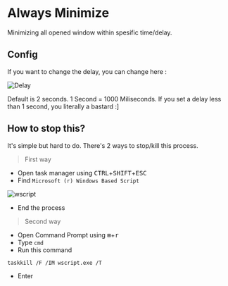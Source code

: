 # Always Minimize
Minimizing all opened window within spesific time/delay.

## Config
If you want to change the delay, you can change here :

![Delay](https://raw.githubusercontent.com/LyQuid12/usbrubberducky-payloads/master/payloads/library/prank/Always-Minimize/images/delay.PNG)

Default is 2 seconds. 1 Second = 1000 Miliseconds.
If you set a delay less than 1 second, you literally a bastard :]

## How to stop this?
It's simple but hard to do. There's 2 ways to stop/kill this process.

> First way

- Open task manager using <kbd>CTRL</kbd>+<kbd>SHIFT</kbd>+<kbd>ESC</kbd>
- Find `Microsoft (r) Windows Based Script`

![wscript](https://raw.githubusercontent.com/LyQuid12/usbrubberducky-payloads/master/payloads/library/prank/Always-Minimize/images/taskmngr.PNG)

- End the process

> Second way

- Open Command Prompt using <kbd>⊞</kbd>+<kbd>r</kbd>
- Type `cmd`
- Run this command
```
taskkill /F /IM wscript.exe /T
```
- Enter
